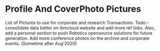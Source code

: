 # Profile And CoverPhoto Pictures
List of Pictures to use for corporate and research Transactions. Todo:- consolidate data better on ibmcloud website and add more ref links. Also, add a personal section to push Robotics opensource solutions for future generation. Add more conference photos on the archive and corporate events. (Sometime after Aug'2020)
